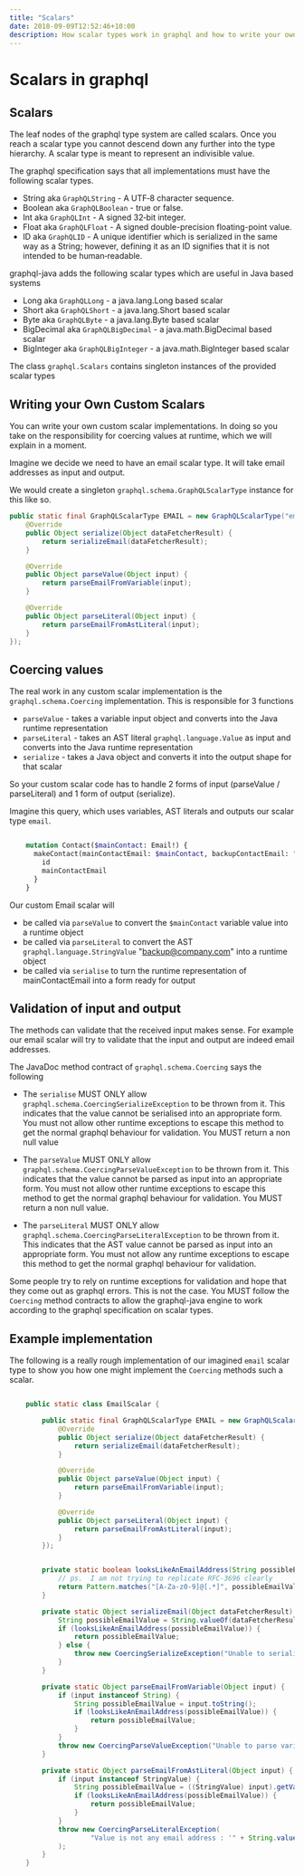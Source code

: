 ```yaml
---
title: "Scalars"
date: 2018-09-09T12:52:46+10:00
description: How scalar types work in graphql and how to write your own scalars
---
```

# Scalars in graphql

## Scalars

The leaf nodes of the graphql type system are called scalars.  Once you reach a scalar type you
cannot descend down any further into the type hierarchy.  A scalar type is meant to represent
an indivisible value.

The graphql specification says that all implementations must have the following scalar types.

* String aka ``GraphQLString`` - A UTF‐8 character sequence.
* Boolean aka ``GraphQLBoolean`` - true or false.
* Int aka ``GraphQLInt`` - A signed 32‐bit integer.
* Float aka ``GraphQLFloat`` - A signed double-precision floating-point value.
* ID aka ``GraphQLID`` - A unique identifier which is serialized in the same way as a String; however, defining it as an ID signifies that it is not intended to be human‐readable.

graphql-java adds the following scalar types which are useful in Java based systems

* Long aka ``GraphQLLong`` - a java.lang.Long based scalar
* Short aka ``GraphQLShort`` - a java.lang.Short based scalar
* Byte aka ``GraphQLByte``  - a java.lang.Byte based scalar
* BigDecimal aka ``GraphQLBigDecimal`` - a java.math.BigDecimal based scalar
* BigInteger aka ``GraphQLBigInteger`` - a java.math.BigInteger based scalar


The class ``graphql.Scalars`` contains singleton instances of the provided scalar types

## Writing your Own Custom Scalars

You can write your own custom scalar implementations.  In doing so you take on the responsibility for coercing values
at runtime, which we will explain in a moment.

Imagine we decide we need to have an email scalar type.  It will take email addresses as input and output.

We would create a singleton ``graphql.schema.GraphQLScalarType`` instance for this like so.

```java
public static final GraphQLScalarType EMAIL = new GraphQLScalarType("email", "A custom scalar that handles emails", new Coercing() {
    @Override
    public Object serialize(Object dataFetcherResult) {
        return serializeEmail(dataFetcherResult);
    }

    @Override
    public Object parseValue(Object input) {
        return parseEmailFromVariable(input);
    }

    @Override
    public Object parseLiteral(Object input) {
        return parseEmailFromAstLiteral(input);
    }
});
```



## Coercing values

The real work in any custom scalar implementation is the ``graphql.schema.Coercing`` implementation.  This is responsible for 3 functions

* ``parseValue`` - takes a variable input object and converts into the Java runtime representation
* ``parseLiteral`` - takes an AST literal ``graphql.language.Value`` as input and converts into the Java runtime representation
* ``serialize`` - takes a Java object and converts it into the output shape for that scalar

So your custom scalar code has to handle 2 forms of input (parseValue / parseLiteral)  and 1 form of output (serialize).

Imagine this query, which uses variables, AST literals and outputs our scalar type ``email``.

```graphql

    mutation Contact($mainContact: Email!) {
      makeContact(mainContactEmail: $mainContact, backupContactEmail: "backup@company.com") {
        id
        mainContactEmail
      }
    }

```


Our custom Email scalar will

* be called via ``parseValue`` to convert the ``$mainContact`` variable value into a runtime object
* be called via ``parseLiteral`` to convert the AST ``graphql.language.StringValue`` "backup@company.com" into a runtime object
* be called via ``serialise`` to turn the runtime representation of mainContactEmail into a form ready for output

## Validation of input and output

The methods can validate that the received input makes sense.  For example our email scalar will try to validate that the input
and output are indeed email addresses.

The JavaDoc method contract of ``graphql.schema.Coercing`` says the following

* The ``serialise`` MUST ONLY allow ``graphql.schema.CoercingSerializeException`` to be thrown from it.  This indicates that the
value cannot be serialised into an appropriate form.  You must not allow other runtime exceptions to escape this method to get
the normal graphql behaviour for validation.  You MUST return a non null value


* The ``parseValue`` MUST ONLY allow ``graphql.schema.CoercingParseValueException`` to be thrown from it.  This indicates that the
value cannot be parsed as input into an appropriate form.  You must not allow other runtime exceptions to escape this method to get
the normal graphql behaviour for validation.  You MUST return a non null value.

* The ``parseLiteral``  MUST ONLY allow ``graphql.schema.CoercingParseLiteralException`` to be thrown from it.  This indicates that the
AST value cannot be parsed as input into an appropriate form.  You must not allow any runtime exceptions to escape this method to get
the normal graphql behaviour for validation.

Some people try to rely on runtime exceptions for validation and hope that they come out as graphql errors.  This is not the case.  You
MUST follow the ``Coercing`` method contracts to allow the graphql-java engine to work according to the graphql specification on scalar types.

## Example implementation

The following is a really rough implementation of our imagined ``email`` scalar type to show you how one might implement the ``Coercing`` methods
such a scalar.

```java

    public static class EmailScalar {

        public static final GraphQLScalarType EMAIL = new GraphQLScalarType("email", "A custom scalar that handles emails", new Coercing() {
            @Override
            public Object serialize(Object dataFetcherResult) {
                return serializeEmail(dataFetcherResult);
            }

            @Override
            public Object parseValue(Object input) {
                return parseEmailFromVariable(input);
            }

            @Override
            public Object parseLiteral(Object input) {
                return parseEmailFromAstLiteral(input);
            }
        });


        private static boolean looksLikeAnEmailAddress(String possibleEmailValue) {
            // ps.  I am not trying to replicate RFC-3696 clearly
            return Pattern.matches("[A-Za-z0-9]@[.*]", possibleEmailValue);
        }

        private static Object serializeEmail(Object dataFetcherResult) {
            String possibleEmailValue = String.valueOf(dataFetcherResult);
            if (looksLikeAnEmailAddress(possibleEmailValue)) {
                return possibleEmailValue;
            } else {
                throw new CoercingSerializeException("Unable to serialize " + possibleEmailValue + " as an email address");
            }
        }

        private static Object parseEmailFromVariable(Object input) {
            if (input instanceof String) {
                String possibleEmailValue = input.toString();
                if (looksLikeAnEmailAddress(possibleEmailValue)) {
                    return possibleEmailValue;
                }
            }
            throw new CoercingParseValueException("Unable to parse variable value " + input + " as an email address");
        }

        private static Object parseEmailFromAstLiteral(Object input) {
            if (input instanceof StringValue) {
                String possibleEmailValue = ((StringValue) input).getValue();
                if (looksLikeAnEmailAddress(possibleEmailValue)) {
                    return possibleEmailValue;
                }
            }
            throw new CoercingParseLiteralException(
                    "Value is not any email address : '" + String.valueOf(input) + "'"
            );
        }
    }

```

